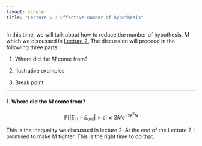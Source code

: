 ```yaml
---
layout: single
title: "Lecture 5 : Effective number of hypothesis"
---
```



In this time, we will talk about how to reduce the number of hypothesis, $M$ which we discussed in [Lecture 2.](https://isopink.github.io/Is-Learning-Feasible/)  The discussion will proceed in the following three parts :


1. Where did the $M$ come from? 

2. Ilustrative examples 

3. Break point 

---

#### 1. Where did the $M$ come from? 

$$
\mathbb{P}\left[ \lvert E_{\text{in}} - E_{\text{out}} \rvert > \epsilon \right] \leq 2M e^{-2\epsilon^2 N}
$$



This is the inequality we discussed in lecture 2. At the end of the Lecture 2, i promised to make M tighter. This is the right time to do that. 
